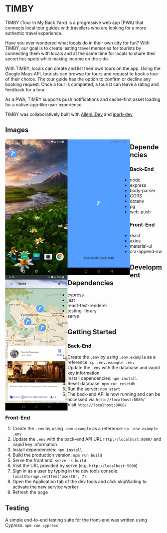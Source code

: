 # TIMBY

TIMBY (Tour In My Back Yard) is a progressive web app (PWA) that connects local tour guides with travellers who are looking for a more authentic travel experience.

Have you ever wondered what locals do in their own city for fun? With TIMBY, our goal is to create lasting travel memories for tourists by connecting them with locals and at the same time for locals to share their secret hot-spots while making income on the side.

With TIMBY, locals can create and list their own tours on the app. Using the Google Maps API, tourists can browse for tours and request to book a tour of their choice. The tour guide has the option to confirm or decline any booking request. Once a tour is completed, a tourist can leave a rating and feedback for a tour. 

As a PWA, TIMBY supports push notifications and cache-first asset loading for a native-app-like user experience.

TIMBY was collaboratively built with [AllenLiDev](https://github.com/AllenLiDev/) and [jpark-dev](https://github.com/jpark-dev/)

## Images

<img style="float: left" width="200" src="https://github.com/dexterchan94/TIMBY/blob/master/screenshots/timby-home-screen.jpg?raw=true">
<img style="float: left" width="200" src="https://github.com/dexterchan94/TIMBY/blob/master/screenshots/timby-splash-screen.jpg?raw=true">
<img style="float: left" width="200" src="https://github.com/dexterchan94/TIMBY/blob/master/screenshots/timby-search.jpg?raw=true">


## Dependencies

### Back-End

* node
* express
* body-parser
* CORS
* dotenv
* pg
* web-push

### Front-End

* react
* axios
* material-ui
* cra-append-sw


## Development Dependencies

* cypress
* jest
* react-test-renderer
* testing-library
* serve


## Getting Started

### Back-End

1. Create the `.env` by using `.env.example` as a reference: `cp .env.example .env`
2. Update the `.env` with the database and vapid key information
3. Install dependencies: `npm install`
4. Reset database: `npm run resetdb`
5. Run the server: `npm start`
6. The back-end API is now running and can be accessed via `http://localhost:8080/`
8. Visit `http://localhost:8080/`

### Front-End
1. Create the `.env` by using `.env.example` as a reference: `cp .env.example .env`
2. Update the `.env` with the back-end API URL `http://localhost:8080/` and vapid key information
3. Install dependencies: `npm install`
4. Build the production version: `npm run build`
5. Serve the front end: `serve -s build`
6. Visit the URL provided by serve (e.g. `http://localhost:5000`)
7. Sign in as a user by typing in the dev tools console: `localStorage.setItem('userID', 7)`
8. Open the Application tab of the dev tools and click skipWaiting to activate the new service worker
9. Refresh the page


## Testing

A simple end-to-end testing suite for the front-end was written using Cypress.
```npm run cypress```

